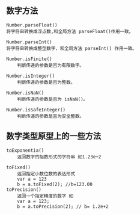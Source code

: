 ## 数字方法

    Number.parseFloat()	
    将字符串转换成浮点数,和全局方法 parseFloat()作用一致。

    Number.parseInt()	
    将字符串转换成整型数字，和全局方法 parseInt() 作用一致。

    Number.isFinite()	
        判断传递的参数是否为有限数字。

    Number.isInteger()	
        判断传递的参数是否为整数。

    Number.isNaN()	
        判断传递的参数是否为 isNaN()。

    Number.isSafeInteger()	
        判断传递的参数是否为安全整数。

## 数字类型原型上的一些方法

    toExponentia() 
        返回数字的指数形式的字符串 如1.23e+2

    toFixed() 
        返回指定小数位数的表达形式
        var a = 123
        b = a.toFixed(2); //b=123.00
    toPrecision() 
        返回一个指定精度的数字 如
        var a = 123;
        b = a.toPrecision(2); // b= 1.2e+2
